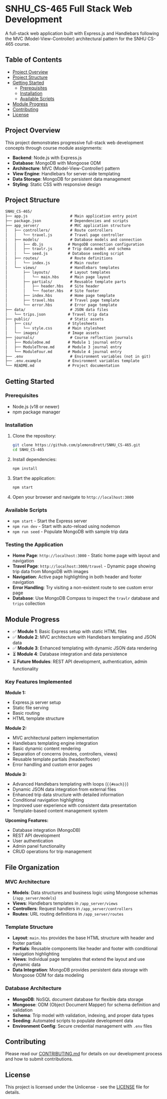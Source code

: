 # SNHU_CS-465 Full Stack Web Development

A full-stack web application built with Express.js and Handlebars following the MVC (Model-View-Controller) architectural pattern for the SNHU CS-465 course.

## Table of Contents

- [Project Overview](#project-overview)
- [Project Structure](#project-structure)
- [Getting Started](#getting-started)
  - [Prerequisites](#prerequisites)
  - [Installation](#installation)
  - [Available Scripts](#available-scripts)
- [Module Progress](#module-progress)
- [Contributing](#contributing)
- [License](#license)

## Project Overview

This project demonstrates progressive full-stack web development concepts through course module assignments:

- **Backend**: Node.js with Express.js
- **Database**: MongoDB with Mongoose ODM
- **Architecture**: MVC (Model-View-Controller) pattern
- **View Engine**: Handlebars for server-side templating
- **Data Storage**: MongoDB for persistent data management
- **Styling**: Static CSS with responsive design

## Project Structure

```txt
SNHU_CS-465/
├── app.js                   # Main application entry point
├── package.json             # Dependencies and scripts
├── app_server/              # MVC application structure
│   ├── controllers/         # Route controllers
│   │   └── travel.js        # Travel page controller
│   ├── models/              # Database models and connection
│   │   ├── db.js           # MongoDB connection configuration
│   │   ├── travlr.js       # Trip data model and schema
│   │   └── seed.js         # Database seeding script
│   ├── routes/              # Route definitions
│   │   └── index.js         # Main router
│   └── views/               # Handlebars templates
│       ├── layouts/         # Layout templates
│       │   └── main.hbs     # Main page layout
│       ├── partials/        # Reusable template parts
│       │   ├── header.hbs   # Site header
│       │   └── footer.hbs   # Site footer
│       ├── index.hbs        # Home page template
│       ├── travel.hbs       # Travel page template
│       └── error.hbs        # Error page template
├── data/                    # JSON data files
│   └── trips.json          # Travel trip data
├── public/                  # Static assets
│   ├── css/                # Stylesheets
│   │   └── style.css       # Main stylesheet
│   └── images/             # Image assets
├── journals/                # Course reflection journals
│   ├── ModuleOne.md        # Module 1 journal entry
│   ├── ModuleThree.md      # Module 3 journal entry
│   └── ModuleFour.md       # Module 4 journal entry
├── .env                     # Environment variables (not in git)
├── .env.example            # Environment variables template
└── README.md               # Project documentation
```

## Getting Started

### Prerequisites

- Node.js (v18 or newer)
- npm package manager

### Installation

1. Clone the repository:

   ```bash
   git clone https://github.com/plemonsBrett/SNHU_CS-465.git
   cd SNHU_CS-465
   ```

2. Install dependencies:

   ```bash
   npm install
   ```

3. Start the application:

   ```bash
   npm start
   ```

4. Open your browser and navigate to `http://localhost:3000`

### Available Scripts

- `npm start` - Start the Express server
- `npm run dev` - Start with auto-reload using nodemon
- `npm run seed` - Populate MongoDB with sample trip data

### Testing the Application

- **Home Page**: `http://localhost:3000` - Static home page with layout and navigation
- **Travel Page**: `http://localhost:3000/travel` - Dynamic page showing trip data from MongoDB with images
- **Navigation**: Active page highlighting in both header and footer navigation
- **Error Handling**: Try visiting a non-existent route to see custom error page
- **Database**: Use MongoDB Compass to inspect the `travlr` database and `trips` collection

## Module Progress

- ✅ **Module 1**: Basic Express setup with static HTML files
- ✅ **Module 2**: MVC architecture with Handlebars templating and JSON data
- ✅ **Module 3**: Enhanced templating with dynamic JSON data rendering
- ⏳ **Module 4**: Database integration and data persistence
- ⏳ **Future Modules**: REST API development, authentication, admin functionality

### Key Features Implemented

**Module 1:**
- Express.js server setup
- Static file serving
- Basic routing
- HTML template structure

**Module 2:**
- MVC architectural pattern implementation
- Handlebars templating engine integration
- Basic dynamic content rendering
- Separation of concerns (routes, controllers, views)
- Reusable template partials (header/footer)
- Error handling and custom error pages

**Module 3:**
- Advanced Handlebars templating with loops (`{{#each}}`)
- Dynamic JSON data integration from external files
- Enhanced trip data structure with detailed information
- Conditional navigation highlighting
- Improved user experience with consistent data presentation
- Template-based content management system

**Upcoming Features:**
- Database integration (MongoDB)
- REST API development
- User authentication
- Admin panel functionality
- CRUD operations for trip management

## File Organization

### MVC Architecture

- **Models**: Data structures and business logic using Mongoose schemas (`/app_server/models`)
- **Views**: Handlebars templates in `/app_server/views`
- **Controllers**: Request handlers in `/app_server/controllers`
- **Routes**: URL routing definitions in `/app_server/routes`

### Template Structure

- **Layout**: `main.hbs` provides the base HTML structure with header and footer partials
- **Partials**: Reusable components like header and footer with conditional navigation highlighting
- **Views**: Individual page templates that extend the layout and use dynamic data
- **Data Integration**: MongoDB provides persistent data storage with Mongoose ODM for data modeling

### Database Architecture

- **MongoDB**: NoSQL document database for flexible data storage
- **Mongoose**: ODM (Object Document Mapper) for schema definition and validation
- **Schema**: Trip model with validation, indexing, and proper data types
- **Seeding**: Automated scripts to populate development data
- **Environment Config**: Secure credential management with `.env` files

## Contributing

Please read our [CONTRIBUTING.md](CONTRIBUTING.md) for details on our development process and how to submit contributions.

## License

This project is licensed under the Unlicense - see the [LICENSE](LICENSE) file for details.